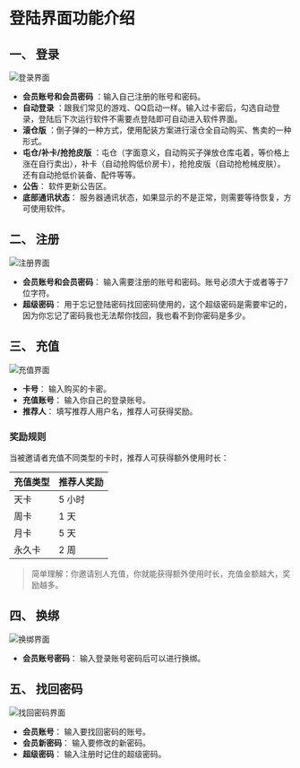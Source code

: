 # 登陆界面功能介绍

## 一、 登录

![登录界面](/images/image_4.png)

* **会员账号和会员密码** ：输入自己注册的账号和密码。
* **自动登录** ：跟我们常见的游戏、QQ启动一样。输入过卡密后，勾选自动登录，登陆后下次运行软件不需要点登陆即可自动进入软件界面。
* **滚仓版** ：倒子弹的一种方式，使用配装方案进行滚仓全自动购买、售卖的一种形式。
* **屯仓/补卡/抢抢皮版** ：屯仓（字面意义，自动购买子弹放仓库屯着，等价格上涨在自行卖出），补卡（自动抢购低价房卡），抢抢皮版（自动抢枪械皮肤）。还有自动抢低价装备、配件等等。
* **公告**： 软件更新公告区。
* **底部通讯状态**： 服务器通讯状态，如果显示的不是正常，则需要等待恢复，方可使用软件。

## 二、 注册

![注册界面](/images/image_5.png)

* **会员账号和会员密码**： 输入需要注册的账号和密码。账号必须大于或者等于7位字符。
* **超级密码**： 用于忘记登陆密码找回密码使用的，这个超级密码是需要牢记的，因为你忘记了密码我也无法帮你找回，我也看不到你密码是多少。

## 三、 充值

![充值界面](/images/image_6.png)

* **卡号**： 输入购买的卡密。
* **充值账号**： 输入你自己的登录账号。
* **推荐人**： 填写推荐人用户名，推荐人可获得奖励。

### 奖励规则
当被邀请者充值不同类型的卡时，推荐人可获得额外使用时长：  

| 充值类型 | 推荐人奖励 |
|----------|------------|
| 天卡     | 5 小时     |
| 周卡     | 1 天       |
| 月卡     | 5 天       |
| 永久卡   | 2 周       |

> 简单理解：你邀请别人充值，你就能获得额外使用时长，充值金额越大，奖励越多。

## 四、 换绑

![换绑界面](/images/image_7.png)

* **会员账号密码**： 输入登录账号密码后可以进行换绑。

## 五、 找回密码

![找回密码界面](/images/image_8.png)

* **会员账号**： 输入要找回密码的账号。
* **会员新密码**： 输入要修改的新密码。
* **超级密码**： 输入注册时记住的超级密码。